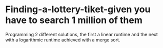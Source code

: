 # Finding-a-lottery-tiket-given you have to search 1 million of them
Programming 2 different solutions, the first a linear runtime and the next with a logarithmic runtime achieved with a merge sort.
